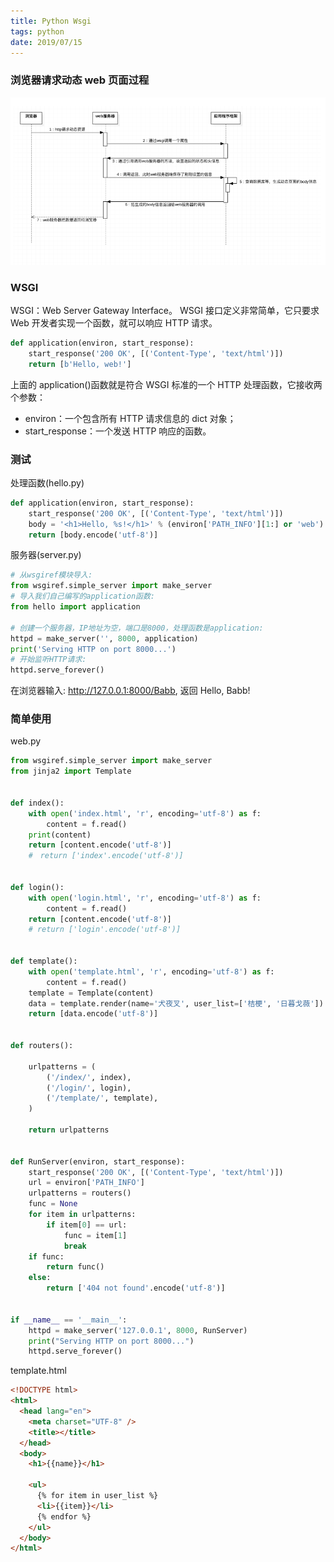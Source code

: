 ```yaml
---
title: Python Wsgi
tags: python
date: 2019/07/15
---
```


### 浏览器请求动态 web 页面过程

![Flow](python-wsgi/wsgi.png)

### WSGI

WSGI：Web Server Gateway Interface。
WSGI 接口定义非常简单，它只要求 Web 开发者实现一个函数，就可以响应 HTTP 请求。

```python
def application(environ, start_response):
    start_response('200 OK', [('Content-Type', 'text/html')])
    return [b'Hello, web!']
```

上面的 application()函数就是符合 WSGI 标准的一个 HTTP 处理函数，它接收两个参数：

- environ：一个包含所有 HTTP 请求信息的 dict 对象；
- start_response：一个发送 HTTP 响应的函数。

### 测试

处理函数(hello.py)

```python
def application(environ, start_response):
    start_response('200 OK', [('Content-Type', 'text/html')])
    body = '<h1>Hello, %s!</h1>' % (environ['PATH_INFO'][1:] or 'web')
    return [body.encode('utf-8')]
```

服务器(server.py)

```python
# 从wsgiref模块导入:
from wsgiref.simple_server import make_server
# 导入我们自己编写的application函数:
from hello import application

# 创建一个服务器，IP地址为空，端口是8000，处理函数是application:
httpd = make_server('', 8000, application)
print('Serving HTTP on port 8000...')
# 开始监听HTTP请求:
httpd.serve_forever()
```

在浏览器输入: http://127.0.0.1:8000/Babb, 返回 Hello, Babb!

### 简单使用

web.py

```python
from wsgiref.simple_server import make_server
from jinja2 import Template


def index():
    with open('index.html', 'r', encoding='utf-8') as f:
        content = f.read()
    print(content)
    return [content.encode('utf-8')]
    #　return ['index'.encode('utf-8')]


def login():
    with open('login.html', 'r', encoding='utf-8') as f:
        content = f.read()
    return [content.encode('utf-8')]
    # return ['login'.encode('utf-8')]


def template():
    with open('template.html', 'r', encoding='utf-8') as f:
        content = f.read()
    template = Template(content)
    data = template.render(name='犬夜叉', user_list=['桔梗', '日暮戈薇'])
    return [data.encode('utf-8')]


def routers():

    urlpatterns = (
        ('/index/', index),
        ('/login/', login),
        ('/template/', template),
    )

    return urlpatterns


def RunServer(environ, start_response):
    start_response('200 OK', [('Content-Type', 'text/html')])
    url = environ['PATH_INFO']
    urlpatterns = routers()
    func = None
    for item in urlpatterns:
        if item[0] == url:
            func = item[1]
            break
    if func:
        return func()
    else:
        return ['404 not found'.encode('utf-8')]


if __name__ == '__main__':
    httpd = make_server('127.0.0.1', 8000, RunServer)
    print("Serving HTTP on port 8000...")
    httpd.serve_forever()

```

template.html

```html
<!DOCTYPE html>
<html>
  <head lang="en">
    <meta charset="UTF-8" />
    <title></title>
  </head>
  <body>
    <h1>{{name}}</h1>

    <ul>
      {% for item in user_list %}
      <li>{{item}}</li>
      {% endfor %}
    </ul>
  </body>
</html>
```
